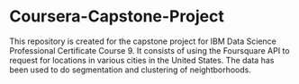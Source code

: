 # Coursera-Capstone-Project
This repository is created for the capstone project for IBM Data Science Professional Certificate Course 9.
It consists of using the Foursquare API to request for locations in various cities in the United States. The data has been used to do segmentation and clustering of neightborhoods.
